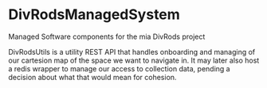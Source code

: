 # DivRodsManagedSystem
Managed Software components for the mia DivRods project

DivRodsUtils is a utility REST API that handles onboarding and managing of our cartesion map of the space we want to navigate in.
It may later also host a redis wrapper to manage our access to collection data, pending a decision about what that would mean for cohesion.
